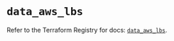 # `data_aws_lbs`

Refer to the Terraform Registry for docs: [`data_aws_lbs`](https://registry.terraform.io/providers/hashicorp/aws/6.10.0/docs/data-sources/lbs).
